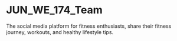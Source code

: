 # JUN_WE_174_Team
The social media platform for fitness enthusiasts, share their fitness journey, workouts, and healthy lifestyle tips.

